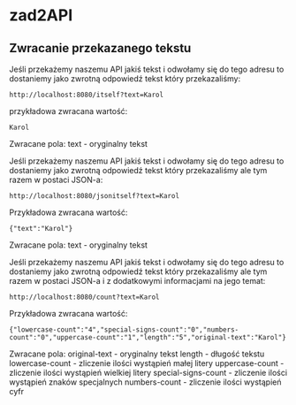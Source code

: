 # zad2API

## Zwracanie przekazanego tekstu
Jeśli przekażemy naszemu API jakiś tekst i odwołamy się do tego adresu to dostaniemy jako zwrotną odpowiedź
tekst który przekazaliśmy:
```
http://localhost:8080/itself?text=Karol
```
przykładowa zwracana wartość:
```
Karol
```
Zwracane pola:
text - oryginalny tekst


Jeśli przekażemy naszemu API jakiś tekst i odwołamy się do tego adresu to dostaniemy jako zwrotną odpowiedź
tekst który przekazaliśmy ale tym razem w postaci JSON-a:
```
http://localhost:8080/jsonitself?text=Karol
```
Przykładowa zwracana wartość:
```
{"text":"Karol"}
```
Zwracane pola:
text - oryginalny tekst


Jeśli przekażemy naszemu API jakiś tekst i odwołamy się do tego adresu to dostaniemy jako zwrotną odpowiedź
tekst który przekazaliśmy ale tym razem w postaci JSON-a i z dodatkowymi informacjami na jego temat:
```
http://localhost:8080/count?text=Karol
```
Przykładowa zwracana wartość:
```
{"lowercase-count":"4","special-signs-count":"0","numbers-count":"0","uppercase-count":"1","length":"5","original-text":"Karol"}
```
Zwracane pola:
original-text - oryginalny tekst
length - długość tekstu
lowercase-count - zliczenie ilości wystąpień małej litery
uppercase-count - zliczenie ilości wystąpień wielkiej litery
special-signs-count - zliczenie ilości wystąpień znaków specjalnych
numbers-count - zliczenie ilości wystąpień cyfr